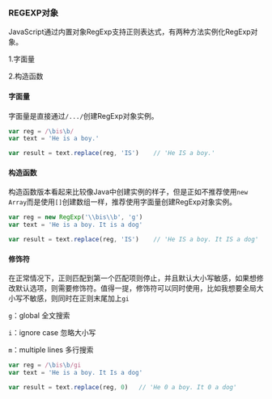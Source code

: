 ### REGEXP对象

JavaScript通过内置对象RegExp支持正则表达式，有两种方法实例化RegExp对象。<br/>

1.字面量<br/>

2.构造函数<br/>



#### 字面量

字面量是直接通过`/.../`创建RegExp对象实例。

```js
var reg = /\bis\b/
var text = 'He is a boy.'

var result = text.replace(reg, 'IS')	// 'He IS a boy.'
```



#### 构造函数

构造函数版本看起来比较像Java中创建实例的样子，但是正如不推荐使用`new Array`而是使用`[]`创建数组一样，推荐使用字面量创建RegExp对象实例。

```js
var reg = new RegExp('\\bis\\b', 'g')
var text = 'He is a boy. It is a dog'

var result = text.replace(reg, 'IS')	// 'He IS a boy. It IS a dog'
```



#### 修饰符

在正常情况下，正则匹配到第一个匹配项则停止，并且默认大小写敏感，如果想修改默认选项，则需要修饰符。值得一提，修饰符可以同时使用，比如我想要全局大小写不敏感，则同时在正则末尾加上`gi`<br/>

`g`：global 全文搜索<br/>

`i`：ignore case 忽略大小写<br/>

`m`：multiple lines 多行搜索<br/>

```js
var reg = /\bis\b/gi
var text = 'He is a boy. It Is a dog'

var result = text.replace(reg, 0)	// 'He 0 a boy. It 0 a dog'
```

